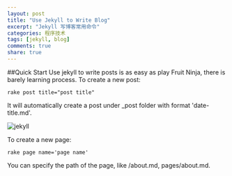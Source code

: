 ```yaml
---
layout: post
title: "Use Jekyll to Write Blog"
excerpt: "Jekyll 写博客常用命令"
categories: 程序技术
tags: [jekyll, blog]
comments: true
share: true
---
```


##Quick Start
Use jekyll to write posts is as easy as play Fruit Ninja, there is barely learning process.
To create a new post:

    rake post title="post title"

It will automatically create a post under _post folder with format 'date-title.md'.

![jekyll]

To create a new page:

    rake page name='page name'

You can specify the path of the page, like /about.md, pages/about.md.

[jekyll]: http://blog.paulisageek.com/images/jekyll.png
